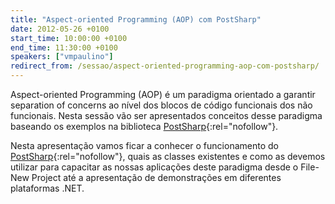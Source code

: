 ```yaml
---
title: "Aspect-oriented Programming (AOP) com PostSharp"
date: 2012-05-26 +0100
start_time: 10:00:00 +0100
end_time: 11:30:00 +0100
speakers: ["vmpaulino"]
redirect_from: /sessao/aspect-oriented-programming-aop-com-postsharp/
---
```

Aspect-oriented Programming (AOP) é um paradigma orientado a garantir separation of concerns ao nível dos blocos de código funcionais dos não funcionais. Nesta sessão vão ser apresentados conceitos desse paradigma baseando os exemplos na biblioteca [PostSharp][1]{:rel="nofollow"}.

Nesta apresentação vamos ficar a conhecer o funcionamento do [PostSharp][1]{:rel="nofollow"}, quais as classes existentes e como as devemos utilizar para capacitar as nossas aplicações deste paradigma desde o File-New Project até a apresentação de demonstrações em diferentes plataformas .NET.

[1]: http://www.sharpcrafters.com

